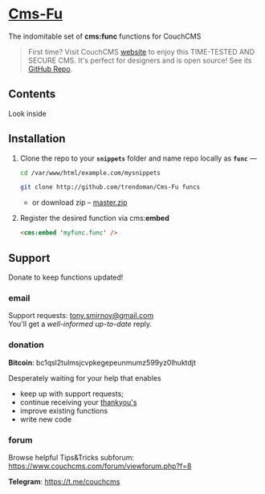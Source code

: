 # [Cms-Fu](https://github.com/trendoman/Cms-Fu)
 The indomitable set of **cms:func** functions for CouchCMS

> First time? Visit CouchCMS [website](https://www.couchcms.com/) to enjoy this TIME-TESTED AND SECURE CMS. It's perfect for designers and is open source! See its [GitHub Repo](https://github.com/CouchCMS/CouchCMS).

## Contents

Look inside

## Installation

1. Clone the repo to your  **`snippets`** folder and name repo locally as **`func`** &mdash;

    ```bash
    cd /var/www/html/example.com/mysnippets
    ```
    ```bash
    git clone http://github.com/trendoman/Cms-Fu funcs
    ```
    - or download zip &ndash; [master.zip](https://github.com/trendoman/Cms-Fu/archive/refs/heads/master.zip)

2. Register the desired function via cms:**embed**
   ```html
   <cms:embed 'myfunc.func' />
   ```


## Support


Donate to keep functions updated!

### email

Support requests: tony.smirnov@gmail.com<br>
You'll get a *well-informed up-to-date* reply.


### donation

**Bitcoin**: bc1qsl2tulmsjcvpkegepeunmumz599yz0lhuktdjt

Desperately waiting for your help that enables
- keep up with support requests;
- continue receiving your [thankyou's](https://github.com/trendoman/Dignotas)
- improve existing functions
- write new code

### forum

Browse helpful Tips&Tricks subforum: https://www.couchcms.com/forum/viewforum.php?f=8

**Telegram**: https://t.me/couchcms
